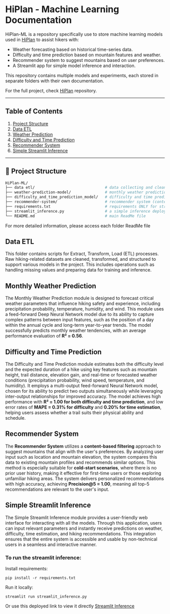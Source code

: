 # HiPlan - Machine Learning Documentation

HiPlan-ML is a repository specifically use to store machine learning models used in [HiPlan](https://github.com/HarHamz/HiPlan) to assist hikers with:
- Weather forecasting based on historical time-series data.
- Difficulty and time prediction based on mountain features and weather.
- Recommender system to suggest mountains based on user preferences.
- A Streamlit app for simple model inference and interaction.

This repository contains multiple models and experiments, each stored in separate folders with their own documentation. 

For the full project, check [HiPlan](https://github.com/HarHamz/HiPlan) repository.

---

## Table of Contents
1.  [Project Structure](#📁-project-structure)
2.  [Data ETL](#data-etl)
3.  [Weather Prediction](#weather-prediction)
4.  [Difficulty and Time Prediction](#difficulty-and-time-prediction)
5.  [Recommender System](#recommender-system)
6.  [Simple Streamlit Inference](#simple-streamlit-inference)
---

## 📁 Project Structure

```bash
HiPlan-ML/
├── data etl/                               # data collecting and cleaning folder
├── weather-prediction-model/               # monthly weather prediction (model 1) 
├── difficulty_and_time_prediction_model/   # difficulty and time prediction model (model 2)
├── recommender-system/                     # recommender system (content based)
├── requirements.txt                        # requirements ONLY for streamlit inference
├── streamlit_inference.py                  # a simple inference deployed in streamlit
└── README.md                               # main ReadMe file
```
For more detailed information, please access each folder ReadMe file 

## Data ETL
This folder contains scripts for Extract, Transform, Load (ETL) processes. Raw hiking-related datasets are cleaned, transformed, and structured to support various models in the project. This includes operations such as handling missing values and preparing data for training and inference.

## Monthly Weather Prediction
The Monthly Weather Prediction module is designed to forecast critical weather parameters that influence hiking safety and experience, including precipitation probability, temperature, humidity, and wind. This module uses a feed-forward Deep Neural Network model due to its ability to capture complex patterns between input features, such as the position of a day within the annual cycle and long-term year-to-year trends. The model successfully predicts monthly weather tendencies, with an average performance evaluation of **R² = 0.56**.

## Difficulty and Time Prediction
The Difficulty and Time Prediction module estimates both the difficulty level and the expected duration of a hike using key features such as mountain height, trail distance, elevation gain, and real-time or forecasted weather conditions (precipitation probability, wind speed, temperature, and humidity). It employs a multi-output feed-forward Neural Network model, chosen for its ability to predict two outputs simultaneously while leveraging inter-output relationships for improved accuracy. The model achieves high performance with **R² = 1.00 for both difficulty and time prediction**, and low error rates of **MAPE = 0.31% for difficulty** and **0.20% for time estimation**, helping users assess whether a trail suits their physical ability and schedule.

## Recommender System
The **Recommender System** utilizes a **content-based filtering** approach to suggest mountains that align with the user's preferences. By analyzing user input such as location and mountain elevation, the system compares this data to existing mountain profiles and recommends similar options. This method is especially suitable for **cold-start scenarios**, where there is no prior user history, making it effective for first-time users or those exploring unfamiliar hiking areas. The system delivers personalized recommendations with high accuracy, achieving **Precision\@5 = 1.00**, meaning all top-5 recommendations are relevant to the user's input.


## Simple Streamlit Inference
The Simple Streamlit Inference module provides a user-friendly web interface for interacting with all the models. Through this application, users can input relevant parameters and instantly receive predictions on weather, difficulty, time estimation, and hiking recommendations. This integration ensures that the entire system is accessible and usable by non-technical users in a seamless and interactive manner.

### To run the streamlit inference:
Install requirements:
```
pip install -r requirements.txt
```

Run it locally:
```
streamlit run streamlit_inference.py
```

Or use this deployed link to view it directly [Streamlit Inference](https://hiplan-ml-inference.streamlit.app/)
